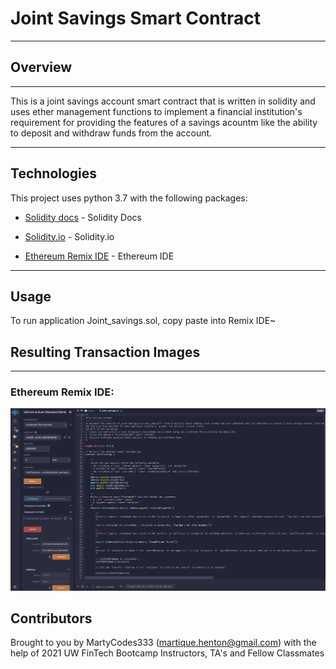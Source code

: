 # Joint Savings Smart Contract
---


## Overview 
---
  This is a joint savings account smart contract that is written in solidity and uses ether management functions to implement a financial institution's requirement for providing the features of a savings acountm like the ability to deposit and withdraw funds from the account.
  
  


---

## Technologies

This project uses python 3.7 with the following packages:

* [Solidity docs](https://docs.soliditylang.org/en/v0.8.9/) - Solidity Docs

* [Solidity.io](https://www.solidity.io/?gclid=Cj0KCQjwtrSLBhCLARIsACh6RmiocRzYpaHolu8wtraKtChRBlbXSUn87QphQ28lX8FpkMq3buXdRnEaAu5hEALw_wcB) - Solidity.io

* [Ethereum Remix IDE](https://remix.ethereum.org) - Ethereum IDE


---

## Usage

To run application Joint_savings.sol, copy paste into Remix IDE~


## Resulting Transaction Images 
---


### Ethereum Remix IDE:

![Transaction Sidebar](eth.png)



## Contributors

Brought to you by MartyCodes333 (martique.henton@gmail.com) with the help of 2021 UW FinTech Bootcamp Instructors, TA's and Fellow Classmates